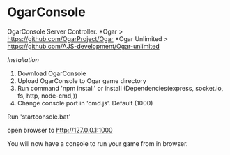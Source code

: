 # OgarConsole

OgarConsole Server Controller.
*Ogar > https://github.com/OgarProject/Ogar
*Ogar Unlimited > https://github.com/AJS-development/Ogar-unlimited

*Installation*

1. Download OgarConsole
2. Upload OgarConsole to Ogar game directory
3. Run command 'npm install' or install (Dependencies(express, socket.io, fs, http, node-cmd,))
4. Change console port in 'cmd.js'. Default (1000)

Run 'startconsole.bat'

open browser to http://127.0.0.1:1000

You will now have a console to run your game from in browser.
